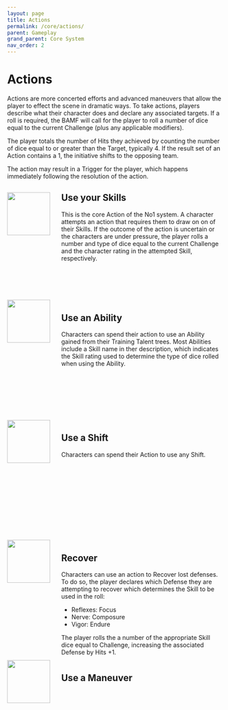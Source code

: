 ```yaml
---
layout: page
title: Actions
permalink: /core/actions/
parent: Gameplay
grand_parent: Core System
nav_order: 2
---
```


# Actions

Actions are more concerted efforts and advanced maneuvers that allow the player to effect the scene in dramatic ways.  To take actions, players describe what their character does and declare any associated targets.  If a roll is required, the BAMF will call for the player to roll a number of dice equal to the current Challenge (plus any applicable modifiers).

The player totals the number of Hits they achieved by counting the number of dice equal to or greater than the Target, typically 4. If the result set of an Action contains a 1, the initiative shifts to the opposing team.

The action may result in a Trigger for the player, which happens immediately following the resolution of the action.


<div style="width: 100%;">
<div style="width: 25%; height: 250px; float: left;"> 

<img src="/no1_system/assets/img/action_skills.png" width="100" height="100" align="middle">

</div>
<div style="margin-left: 25%; height: 250px;"> 

<h2>Use your Skills</h2>
<p>
This is the core Action of the No1 system.  A character attempts an action that requires them to draw on on of their Skills.  If the outcome of the action is uncertain or the characters are under pressure, the player rolls a number and type of dice equal to the current Challenge and the character rating in the attempted Skill, respectively.
</p>
</div>
</div>


<div style="width: 25%; height: 250px; float: left;"> 
<img src="/no1_system/assets/img/action_ability.png" width="100" height="100" align="center">
</div>
<div style="margin-left: 25%; height: 250px;"> 


<h2>Use an Ability</h2>
<p>
Characters can spend their action to use an Ability gained from their Training Talent trees.  Most Abilities include a Skill name in ther description, which indicates the Skill rating used to determine the type of dice rolled when using the Ability.
</p>
</div>



<div style="width: 25%; height: 250px; float: left;"> 
<img src="/no1_system/assets/img/shift.png" width="100" height="100" align="center">
</div>
<div style="margin-left: 25%; height: 250px;"> 

<h2>Use a Shift</h2>
<p>
Characters can spend their Action to use any Shift.
</p>
</div>



<div style="width: 25%; height: 250px; float: left;"> 
<img src="/no1_system/assets/img/action_recover.png" width="100" height="100" align="middle">
</div>
<div style="margin-left: 25%; height: 250px;"> 

<h2>Recover</h2>
<p>
Characters can use an action to Recover lost defenses.  To do so, the player declares which Defense they are attempting to recover which determines the Skill to be used in the roll:
<ul>
<li>Reflexes: Focus</li>
<li>Nerve: Composure</li>
<li>Vigor: Endure</li>
</ul>
The player rolls the a number of the appropriate Skill dice equal to Challenge, increasing the associated Defense by Hits +1.
</p>
</div>



<div style="width: 25%; height: 250px; float: left;"> 
<img src="/no1_system/assets/img/d20_20.png" width="100" height="100" align="middle">
</div>
<div style="margin-left: 25%; height: 250px;"> 
<h2>Use a Maneuver</h2>
<p>
</p>
</div>
</div>
